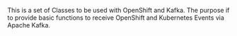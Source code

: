 This is a set of Classes to be used with OpenShift and Kafka. The purpose if to provide basic functions to receive OpenShift and Kubernetes Events via Apache Kafka.

